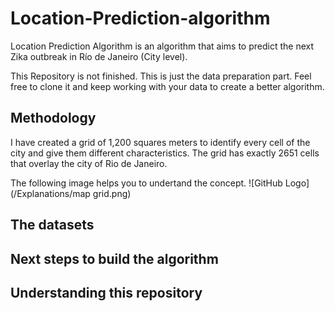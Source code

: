# Location-Prediction-algorithm

Location Prediction Algorithm is an algorithm that aims to predict the next Zika outbreak in Río de Janeiro (City level).

This Repository is not finished. This is just the data preparation part. Feel free to clone it and keep working with your data to create a better algorithm.

## Methodology

I have created a grid of 1,200 squares meters to identify every cell of the city and give them different characteristics. The grid has exactly 2651 cells that overlay the city of Rio de Janeiro.

The following image helps you to undertand the concept. 
![GitHub Logo](/Explanations/map grid.png)

## The datasets

## Next steps to build the algorithm

## Understanding this repository

